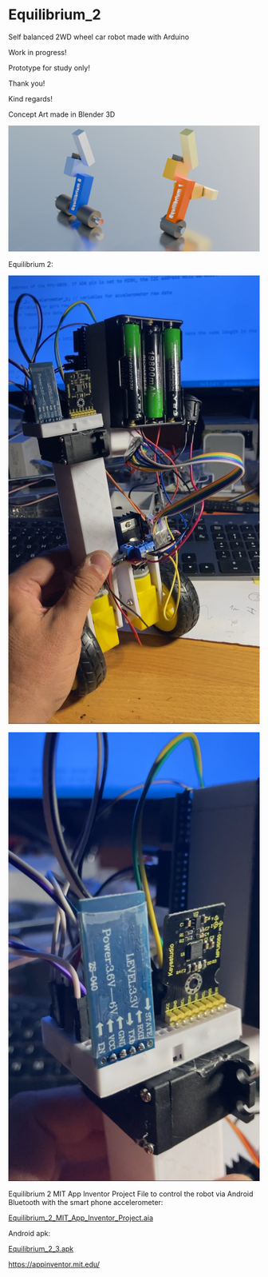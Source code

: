 # Equilibrium_2
Self balanced 2WD wheel car robot made with Arduino

Work in progress!

Prototype for study only!

Thank you!

Kind regards!

Concept Art made in Blender 3D

![alt text](https://github.com/comancheace/Equilibrium_2/blob/main/concept_art.jpg?raw=true)

Equilibrium 2:

![alt text](https://github.com/comancheace/Equilibrium_2/blob/main/1.jpg?raw=true)

![alt text](https://github.com/comancheace/Equilibrium_2/blob/main/2.jpg?raw=true)

Equilibrium 2 MIT App Inventor Project File to control the robot via Android Bluetooth with the smart phone accelerometer:

[Equilibrium_2_MIT_App_Inventor_Project.aia](https://github.com/comancheace/Equilibrium_2/blob/main/Equilibrium_2_MIT_App_Inventor_Project.aia)

Android apk:

[Equilibrium_2_3.apk](https://github.com/comancheace/Equilibrium_2/blob/main/Equilibrium_2_3.apk)

https://appinventor.mit.edu/
